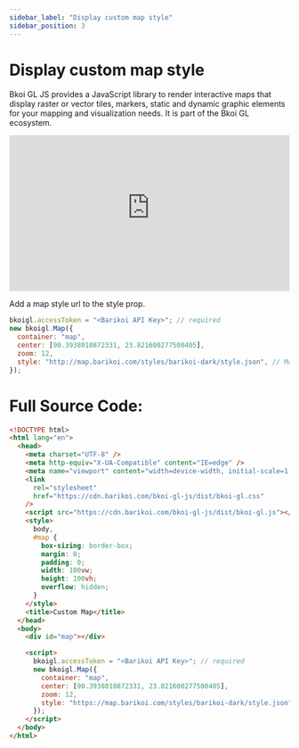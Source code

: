 ```yaml
---
sidebar_label: "Display custom map style"
sidebar_position: 3
---
```


# Display custom map style

Bkoi GL JS provides a JavaScript library to render interactive maps that display raster or vector tiles, markers, static and dynamic graphic elements for your mapping and visualization needs. It is part of the Bkoi GL ecosystem.

<iframe
src="https://bkoi-gl-example-custom-map-styles.surge.sh/" width="100%" height="280px" frameborder="0" style={{border: "4px solid gray"}} allowfullscreen></iframe>
<br/>

Add a map style url to the style prop.

```js
bkoigl.accessToken = "<Barikoi API Key>"; // required
new bkoigl.Map({
  container: "map",
  center: [90.3938010872331, 23.821600277500405],
  zoom: 12,
  style: "http://map.barikoi.com/styles/barikoi-dark/style.json", // Map Style Url. Need accessToken for mapbox URL.
});
```

# Full Source Code:

```html
<!DOCTYPE html>
<html lang="en">
  <head>
    <meta charset="UTF-8" />
    <meta http-equiv="X-UA-Compatible" content="IE=edge" />
    <meta name="viewport" content="width=device-width, initial-scale=1.0" />
    <link
      rel="stylesheet"
      href="https://cdn.barikoi.com/bkoi-gl-js/dist/bkoi-gl.css"
    />
    <script src="https://cdn.barikoi.com/bkoi-gl-js/dist/bkoi-gl.js"></script>
    <style>
      body,
      #map {
        box-sizing: border-box;
        margin: 0;
        padding: 0;
        width: 100vw;
        height: 100vh;
        overflow: hidden;
      }
    </style>
    <title>Custom Map</title>
  </head>
  <body>
    <div id="map"></div>

    <script>
      bkoigl.accessToken = "<Barikoi API Key>"; // required
      new bkoigl.Map({
        container: "map",
        center: [90.3938010872331, 23.821600277500405],
        zoom: 12,
        style: "https://map.barikoi.com/styles/barikoi-dark/style.json", // Map Style Url. Need accessToken for mapbox URL.
      });
    </script>
  </body>
</html>
```
